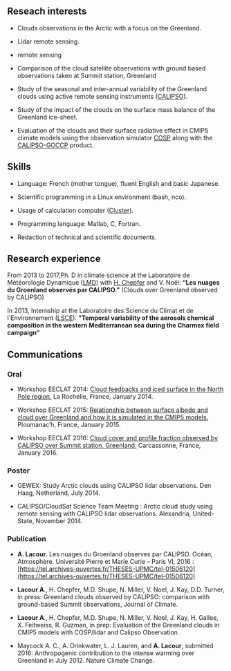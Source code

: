 ## Reseach interests

- Clouds observations in the Arctic with a focus on the Greenland.

- Lidar remote sensing.

- remote sensing
- Comparison of the cloud satellite observations with ground based observations taken at Summit station, Greenland 

- Study of the seasonal and inter-annual variability of the Greenland clouds using active remote sensing instruments ([CALIPSO](https://www-calipso.larc.nasa.gov/)).

- Study of the impact of the clouds on the surface mass balance of the Greenland ice-sheet.

- Evaluation of the clouds and their surface radiative effect in CMIP5 climate models using the observation simulator [COSP](http://cfmip.metoffice.com/COSP.html) along with the [CALIPSO-GOCCP](http://climserv.ipsl.polytechnique.fr/cfmip-obs/) product.


## Skills

- Language: French (mother tongue), fluent English and basic Japanese.

- Scientific programming in a Linux environment (bash, nco).

- Usage of calculation computer ([Cluster](http://climserv.ipsl.polytechnique.fr/index.php?lang=fr)).

- Programming language: Matlab, C, Fortran.

- Redaction of technical and scientific documents.



## Research experience

From 2013 to 2017,Ph. D in climate science at the Laboratoire de Météorologie Dynamique ([LMD](http://lmd.polytechnique.fr/)) with [H. Chepfer](http://www.lmd.polytechnique.fr/~chepfer/) and V. Noël:
**“Les nuages du Groenland observés par CALIPSO.”** (Clouds over Greenland observed by CALIPSO)

In 2013, Internship at the Laboratoire des Science du Climat et de l'Environnement ([LSCE](http://www.lsce.ipsl.fr/)): **"Temporal variability of the aerosols chemical composition in the western Mediterranean sea during the Charmex field campaign"**


## Communications
### Oral

- Workshop EECLAT 2014: [Cloud feedbacks and iced surface in the North Pole region.](http://admweb.lmd.polytechnique.fr/~noel/EECLAT_workshop_2014/EECLAT2014_T17_Lacour.pdf) La Rochelle, France, January 2014.

- Workshop EECLAT 2015: [Relationship between surface albedo and cloud over Greenland and how it is simulated in the CMIP5 models.](http://eeclat.ipsl.jussieu.fr/wp-content/uploads/2015/01/Lacour_presentation-EECLAT-alacour.pdf) Ploumanac’h, France, January 2015.

- Workshop EECLAT 2016: [Cloud cover and profile fraction observed by CALIPSO over Summit station, Greenland.](https://mycore.core-cloud.net/public.php?service=files&t=e4436118951013bf4e8d018142759b4d) Carcassonne, France, January 2016.


### Poster

- GEWEX: Study Arctic clouds using CALIPSO lidar observations. Den Haag, Netherland, July 2014.

- CALIPSO/CloudSat Science Team Meeting : Arctic cloud study using remote sensing with CALIPSO lidar observations. Alexandria, United-State, November 2014.


### Publication

- **A. Lacour**. Les nuages du Groenland observes par CALIPSO. Océan, Atmosphère. Université Pierre et Marie Curie – Paris VI, 2016 : [https://tel.archives-ouvertes.fr/THESES-UPMC/tel-01506120](https://tel.archives-ouvertes.fr/THESES-UPMC/tel-01506120)

- **Lacour A**., H. Chepfer, M.D. Shupe, N. Miller, V. Noel, J. Kay, D.D. Turner, in press: Greenland clouds observed by CALIPSO: comparison with ground-based Summit observations, Journal of Climate.

- **Lacour A**., H. Chepfer, M.D. Shupe, N. Miller, V. Noel, J. Kay, H. Gallee, X. Feitweiss, R. Guzman, in prep: Evaluation of the Greenland clouds in CMIP5 models with COSP/lidar and Calipso Observation.

- Maycock A. C., A. Drinkwater, L. J. Lauren, and **A. Lacour**, submitted  2016: Anthropogenic contribution to the intense warming over Greenland in July 2012. Nature Climate Change.

